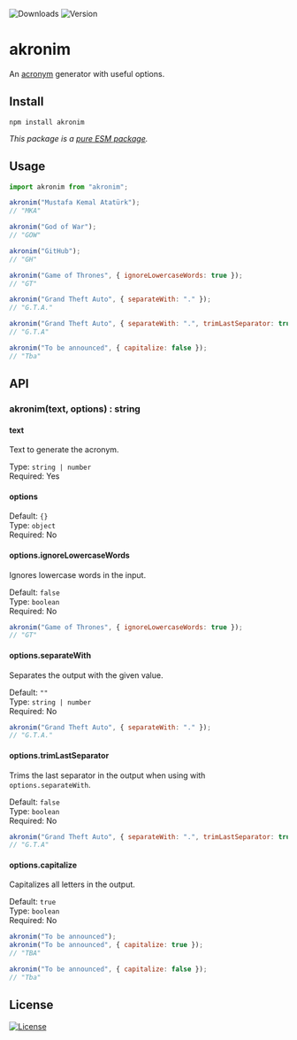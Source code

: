 ![Downloads](https://img.shields.io/npm/dm/akronim)
![Version](https://img.shields.io/github/package-json/v/ozgurg/akronim)

# akronim

An [acronym](https://en.wikipedia.org/wiki/Acronym) generator with useful options.

## Install

```shell
npm install akronim
```

_This package is a [pure ESM package](https://gist.github.com/sindresorhus/a39789f98801d908bbc7ff3ecc99d99c)._

## Usage

```javascript
import akronim from "akronim";

akronim("Mustafa Kemal Atatürk");
// "MKA"

akronim("God of War");
// "GOW"

akronim("GitHub");
// "GH"

akronim("Game of Thrones", { ignoreLowercaseWords: true });
// "GT"

akronim("Grand Theft Auto", { separateWith: "." });
// "G.T.A."

akronim("Grand Theft Auto", { separateWith: ".", trimLastSeparator: true });
// "G.T.A"

akronim("To be announced", { capitalize: false });
// "Tba"
```

## API

### akronim(text, options) : string

#### text

Text to generate the acronym.

Type: <code>string | number</code>\
Required: Yes

#### options

Default: <code>{}</code>\
Type: <code>object</code>\
Required: No

#### options.ignoreLowercaseWords

Ignores lowercase words in the input.

Default: <code>false</code>\
Type: <code>boolean</code>\
Required: No

```javascript
akronim("Game of Thrones", { ignoreLowercaseWords: true });
// "GT"
```

#### options.separateWith

Separates the output with the given value.

Default: <code>""</code>\
Type: <code>string | number</code>\
Required: No

```javascript
akronim("Grand Theft Auto", { separateWith: "." });
// "G.T.A."
```

#### options.trimLastSeparator

Trims the last separator in the output when using with `options.separateWith`.

Default: <code>false</code>\
Type: <code>boolean</code>\
Required: No

```javascript
akronim("Grand Theft Auto", { separateWith: ".", trimLastSeparator: true });
// "G.T.A"
```

#### options.capitalize

Capitalizes all letters in the output.

Default: <code>true</code>\
Type: <code>boolean</code>\
Required: No

```javascript
akronim("To be announced");
akronim("To be announced", { capitalize: true });
// "TBA"

akronim("To be announced", { capitalize: false });
// "Tba"
```

## License

[![License](https://img.shields.io/github/license/ozgurg/akronim)](https://github.com/ozgurg/akronim/blob/main/LICENSE)

